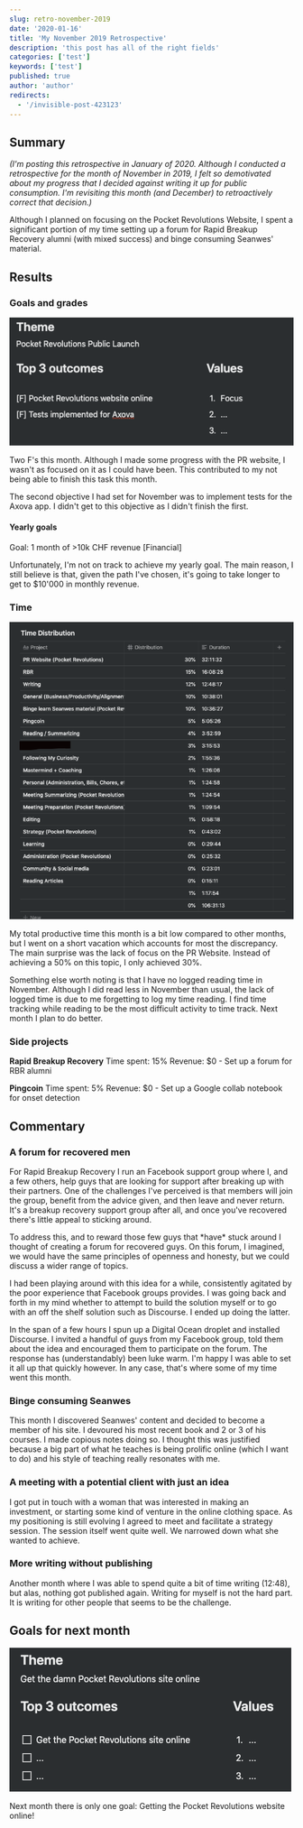 ```yaml
---
slug: retro-november-2019
date: '2020-01-16'
title: 'My November 2019 Retrospective'
description: 'this post has all of the right fields'
categories: ['test']
keywords: ['test']
published: true
author: 'author'
redirects:
  - '/invisible-post-423123'
---
```


## Summary

_(I'm posting this retrospective in January of 2020. Although I conducted a retrospective for the month of November in 2019, I felt so demotivated about my progress that I decided against writing it up for public consumption. I'm revisiting this month (and December) to retroactively correct that decision.)_

Although I planned on focusing on the Pocket Revolutions Website, I spent a significant portion of my time setting up a forum for Rapid Breakup Recovery alumni (with mixed success) and binge consuming Seanwes' material.

## Results

### Goals and grades

[![](images/Screenshot-2020-01-16-at-13.50.25.png)](https://jessems.com/wp-content/uploads/2020/01/Screenshot-2020-01-16-at-13.50.25.png)

Two F's this month. Although I made some progress with the PR website, I wasn't as focused on it as I could have been. This contributed to my not being able to finish this task this month.

The second objective I had set for November was to implement tests for the Axova app. I didn't get to this objective as I didn't finish the first.

#### Yearly goals

Goal: 1 month of >10k CHF revenue \[Financial\]

Unfortunately, I'm not on track to achieve my yearly goal. The main reason, I still believe is that, given the path I've chosen, it's going to take longer to get to \$10'000 in monthly revenue.

### Time

[![](images/Screenshot-2020-01-16-at-14.42.00-1.png)](https://jessems.com/wp-content/uploads/2020/01/Screenshot-2020-01-16-at-14.42.00-1.png)

My total productive time this month is a bit low compared to other months, but I went on a short vacation which accounts for most the discrepancy. The main surprise was the lack of focus on the PR Website. Instead of achieving a 50% on this topic, I only achieved 30%.

Something else worth noting is that I have no logged reading time in November. Although I did read less in November than usual, the lack of logged time is due to me forgetting to log my time reading. I find time tracking while reading to be the most difficult activity to time track. Next month I plan to do better.

### Side projects

**Rapid Breakup Recovery** Time spent: 15% Revenue: \$0 - Set up a forum for RBR alumni

**Pingcoin** Time spent: 5% Revenue: \$0 - Set up a Google collab notebook for onset detection

## Commentary

### A forum for recovered men

For Rapid Breakup Recovery I run an Facebook support group where I, and a few others, help guys that are looking for support after breaking up with their partners. One of the challenges I've perceived is that members will join the group, benefit from the advice given, and then leave and never return. It's a breakup recovery support group after all, and once you've recovered there's little appeal to sticking around.

To address this, and to reward those few guys that \*have\* stuck around I thought of creating a forum for recovered guys. On this forum, I imagined, we would have the same principles of openness and honesty, but we could discuss a wider range of topics.

I had been playing around with this idea for a while, consistently agitated by the poor experience that Facebook groups provides. I was going back and forth in my mind whether to attempt to build the solution myself or to go with an off the shelf solution such as Discourse. I ended up doing the latter.

In the span of a few hours I spun up a Digital Ocean droplet and installed Discourse. I invited a handful of guys from my Facebook group, told them about the idea and encouraged them to participate on the forum. The response has (understandably) been luke warm. I'm happy I was able to set it all up that quickly however. In any case, that's where some of my time went this month.

### Binge consuming Seanwes

This month I discovered Seanwes' content and decided to become a member of his site. I devoured his most recent book and 2 or 3 of his courses. I made copious notes doing so. I thought this was justified because a big part of what he teaches is being prolific online (which I want to do) and his style of teaching really resonates with me.

### A meeting with a potential client with just an idea

I got put in touch with a woman that was interested in making an investment, or starting some kind of venture in the online clothing space. As my positioning is still evolving I agreed to meet and facilitate a strategy session. The session itself went quite well. We narrowed down what she wanted to achieve.

### More writing without publishing

Another month where I was able to spend quite a bit of time writing (12:48), but alas, nothing got published again. Writing for myself is not the hard part. It is writing for other people that seems to be the challenge.

## Goals for next month

[![](images/Screenshot-2020-01-16-at-15.00.06.png)](https://jessems.com/wp-content/uploads/2020/01/Screenshot-2020-01-16-at-15.00.06.png)

Next month there is only one goal: Getting the Pocket Revolutions website online!
